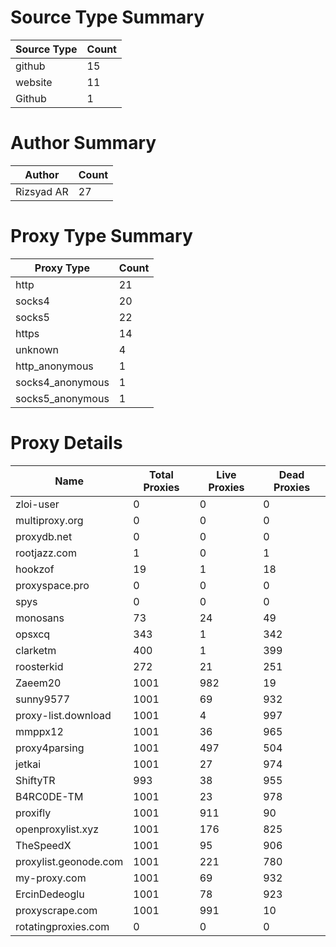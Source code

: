 # Source Type Summary

| Source Type | Count |
|-------------|-------|
| github | 15 |
| website | 11 |
| Github | 1 |


# Author Summary

| Author | Count |
|--------|-------|
| Rizsyad AR | 27 |


# Proxy Type Summary

| Proxy Type | Count |
|------------|-------|
| http | 21 |
| socks4 | 20 |
| socks5 | 22 |
| https | 14 |
| unknown | 4 |
| http_anonymous | 1 |
| socks4_anonymous | 1 |
| socks5_anonymous | 1 |


# Proxy Details

| Name | Total Proxies | Live Proxies | Dead Proxies |
|------|---------------|--------------|---------------|
| zloi-user | 0 | 0 | 0 |
| multiproxy.org | 0 | 0 | 0 |
| proxydb.net | 0 | 0 | 0 |
| rootjazz.com | 1 | 0 | 1 |
| hookzof | 19 | 1 | 18 |
| proxyspace.pro | 0 | 0 | 0 |
| spys | 0 | 0 | 0 |
| monosans | 73 | 24 | 49 |
| opsxcq | 343 | 1 | 342 |
| clarketm | 400 | 1 | 399 |
| roosterkid | 272 | 21 | 251 |
| Zaeem20 | 1001 | 982 | 19 |
| sunny9577 | 1001 | 69 | 932 |
| proxy-list.download | 1001 | 4 | 997 |
| mmppx12 | 1001 | 36 | 965 |
| proxy4parsing | 1001 | 497 | 504 |
| jetkai | 1001 | 27 | 974 |
| ShiftyTR | 993 | 38 | 955 |
| B4RC0DE-TM | 1001 | 23 | 978 |
| proxifly | 1001 | 911 | 90 |
| openproxylist.xyz | 1001 | 176 | 825 |
| TheSpeedX | 1001 | 95 | 906 |
| proxylist.geonode.com | 1001 | 221 | 780 |
| my-proxy.com | 1001 | 69 | 932 |
| ErcinDedeoglu | 1001 | 78 | 923 |
| proxyscrape.com | 1001 | 991 | 10 |
| rotatingproxies.com | 0 | 0 | 0 |

